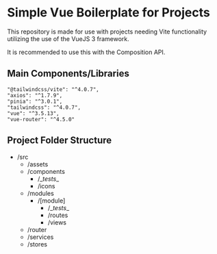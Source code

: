 # Simple Vue Boilerplate for Projects
This repository is made for use with projects needing Vite functionality utilizing the use of the VueJS 3 framework.

It is recommended to use this with the Composition API.

## Main Components/Libraries
    "@tailwindcss/vite": "^4.0.7",
    "axios": "^1.7.9",
    "pinia": "^3.0.1",
    "tailwindcss": "^4.0.7",
    "vue": "^3.5.13",
    "vue-router": "^4.5.0"

## Project Folder Structure
- /src
  - /assets
  - /components
    - /\__tests__
    - /icons
  - /modules
    - /\[module]
      - /\__tests__
      - /routes
      - /views
  - /router
  - /services
  - /stores  
